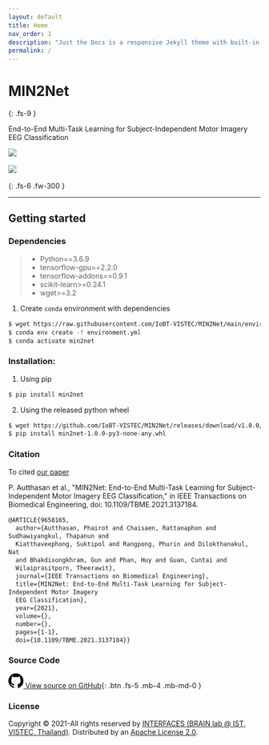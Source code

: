 ```yaml
---
layout: default
title: Home
nav_order: 1
description: "Just the Docs is a responsive Jekyll theme with built-in search that is easily customizable and hosted on GitHub Pages."
permalink: /
---
```


# MIN2Net
{: .fs-9 }

End-to-End Multi-Task Learning for Subject-Independent Motor Imagery EEG Classification

[<img src="https://img.shields.io/pypi/v/min2net?color=green&logo=pypi&logoColor=white">](https://pypi.org/project/min2net/)

[<img src="https://img.shields.io/badge/DOI-10.1109%2FTBME.2021.3137184-blue">](https://ieeexplore.ieee.org/document/9658165/)

<!-- <div class="code-example" markdown="1">
Stable
{: .label .label-green }

New release
{: .label .label-green }

DOI: 10.1109%2FTBME.2021.3137184
{: .label .label-blue .text-grey-lt-000}

</div> -->

{: .fs-6 .fw-300 }

<!-- [Get started now](#getting-started){: .btn .btn-primary .fs-5 .mb-4 .mb-md-0 .mr-2 } [View it on GitHub](https://github.com/IoBT-VISTEC//MIN2Net){: .btn .fs-5 .mb-4 .mb-md-0 } -->

---


## Getting started

### Dependencies

> * Python==3.6.9
> * tensorflow-gpu==2.2.0
> * tensorflow-addons==0.9.1
> * scikit-learn>=0.24.1
> * wget>=3.2

1. Create `conda`  environment with dependencies
```bash
$ wget https://raw.githubusercontent.com/IoBT-VISTEC/MIN2Net/main/environment.yml
$ conda env create -f environment.yml
$ conda activate min2net
```

### Installation:

1. Using pip

  ```bash
  $ pip install min2net
  ```

2. Using the released python wheel

  ```bash
  $ wget https://github.com/IoBT-VISTEC/MIN2Net/releases/download/v1.0.0/min2net-1.0.0-py3-none-any.whl
  $ pip install min2net-1.0.0-py3-none-any.whl
  ```

### Citation

To cited [our paper](https://ieeexplore.ieee.org/document/9658165)

P. Autthasan et al., "MIN2Net: End-to-End Multi-Task Learning for Subject-Independent Motor Imagery EEG Classification," in IEEE Transactions on Biomedical Engineering, doi: 10.1109/TBME.2021.3137184.

```
@ARTICLE{9658165,
  author={Autthasan, Phairot and Chaisaen, Rattanaphon and Sudhawiyangkul, Thapanun and 
  Kiatthaveephong, Suktipol and Rangpong, Phurin and Dilokthanakul, Nat 
  and Bhakdisongkhram, Gun and Phan, Huy and Guan, Cuntai and 
  Wilaiprasitporn, Theerawit},
  journal={IEEE Transactions on Biomedical Engineering}, 
  title={MIN2Net: End-to-End Multi-Task Learning for Subject-Independent Motor Imagery 
  EEG Classification}, 
  year={2021},
  volume={},
  number={},
  pages={1-1},
  doi={10.1109/TBME.2021.3137184}}
```

### Source Code 

<!-- View our Code on [<img src="./assets/images/github.png" width="20" height="20">](https://github.com/IoBT-VISTEC/MIN2Net) -->

[<img src="./assets/images/github.png" width="30" height="30"> View source on GitHub](https://github.com/IoBT-VISTEC/MIN2Net){: .btn .fs-5 .mb-4 .mb-md-0 } 

### License
Copyright &copy; 2021-All rights reserved by [INTERFACES (BRAIN lab @ IST, VISTEC, Thailand)](https://www.facebook.com/interfaces.brainvistec).
Distributed by an [Apache License 2.0](https://github.com/IoBT-VISTEC/MIN2Net/blob/main/LICENSE).
